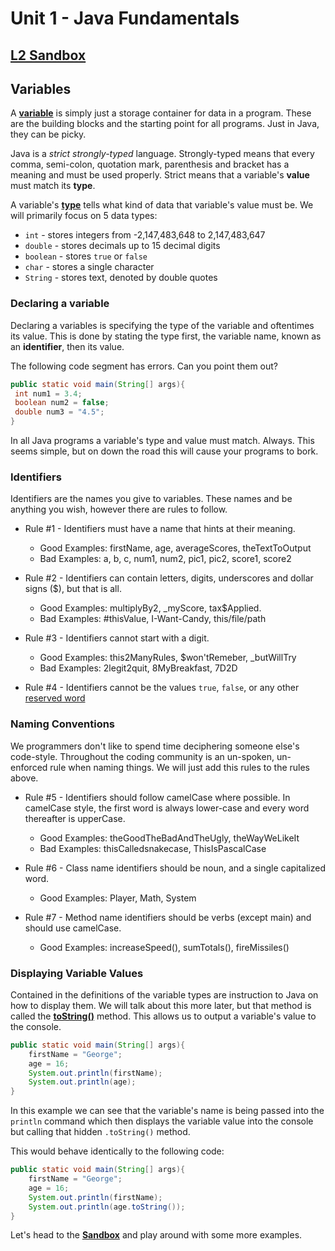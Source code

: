 # Unit 1 - Java Fundamentals

## [L2 Sandbox][sandbox]

## Variables

A [**variable**](https://www.w3schools.com/java/java_variables.asp) is simply just a storage container for data in a program. These are the building blocks and the starting point for all programs. Just in Java, they can be picky. 

Java is a *strict strongly-typed* language. Strongly-typed means that every comma, semi-colon, quotation mark, parenthesis and bracket has a meaning and must be used properly. Strict means that a variable's **value** must match its **type**.

 A variable's [**type**](https://www.w3schools.com/java/java_variables.asp) tells what kind of data that variable's value must be. We will primarily focus on 5 data types:
 
 * `int` - stores integers from -2,147,483,648  to  2,147,483,647
 * `double` - stores decimals up to 15 decimal digits
 * `boolean` - stores `true` or `false`
 * `char` - stores a single character
 * `String` - stores text, denoted by double quotes
 
 ### **Declaring a variable** 
 Declaring a variables is specifying the type of the variable and oftentimes its value. This is done by stating the type first, the variable name, known as an **identifier**, then its value.
 
 The following code segment has errors. Can you point them out?
 ```java
public static void main(String[] args){
  int num1 = 3.4;
  boolean num2 = false;
  double num3 = "4.5";  
}
```
In all Java programs a variable's type and value must match. Always. This seems simple, but on down the road this will cause your programs to bork.

### Identifiers

Identifiers are the names you give to variables. These names and be anything you wish, however there are rules to follow. 

* Rule #1 - Identifiers must have a name that hints at their meaning. 
    * Good Examples: firstName, age, averageScores, theTextToOutput
    * Bad Examples: a, b, c, num1, num2, pic1, pic2, score1, score2

* Rule #2 - Identifiers can contain letters, digits, underscores and dollar signs ($), but that is all.
    * Good Examples: multiplyBy2, _myScore, tax$Applied.
    * Bad Examples: #thisValue, I-Want-Candy, this/file/path
    
* Rule #3 - Identifiers cannot start with a digit. 
    * Good Examples: this2ManyRules, $won'tRemeber, _butWillTry
    * Bad Examples: 2legit2quit, 8MyBreakfast, 7D2D
    
* Rule #4 - Identifiers cannot be the values `true`, `false`, or any other [reserved word](https://docs.oracle.com/javase/tutorial/java/nutsandbolts/_keywords.html)

### Naming Conventions

We programmers don't like to spend time deciphering someone else's code-style. Throughout the coding community is an un-spoken, un-enforced rule when naming things. We will just add this rules to the rules above.

* Rule #5 - Identifiers should follow camelCase where possible. In camelCase style, the first word is always lower-case and every word thereafter is upperCase. 
    * Good Examples: theGoodTheBadAndTheUgly, theWayWeLikeIt
    * Bad Examples: thisCalledsnakecase, ThisIsPascalCase
    
* Rule #6 - Class name identifiers should be noun, and a single capitalized word. 
    * Good Examples: Player, Math, System
    
* Rule #7 - Method name identifiers should be verbs (except main) and should use camelCase.
    * Good Examples: increaseSpeed(), sumTotals(), fireMissiles()

### Displaying Variable Values

Contained in the definitions of the variable types are instruction to Java on how to display them. We will talk about this more later, but that method is called the [**toString()**](https://www.tutorialspoint.com/java/number_tostring.htm) method. This allows us to output a variable's value to the console.

```java
public static void main(String[] args){
    firstName = "George";
    age = 16;
    System.out.println(firstName);
    System.out.println(age);
}
```
In this example we can see that the variable's name is being passed into the `println` command which then displays the variable value into the console but calling that hidden `.toString()` method. 

This would behave identically to the following code:

```java
public static void main(String[] args){
    firstName = "George";
    age = 16;
    System.out.println(firstName);
    System.out.println(age.toString());
}
```

Let's head to the [**Sandbox**][sandbox] and play around with some more examples.

[sandbox]: ../L2.java